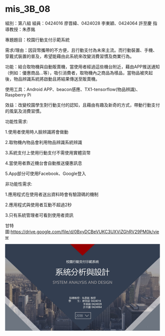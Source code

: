 # mis_3B_08

組別：第八組
組員：0424016 廖晋緯、0424028 李東穎、0424064 許至慶
指導教授：朱彥銘

專題題目：校園行動支付示範系統

需求/理由：因貨幣攜帶的不方便，且行動支付為未來主流。而行動裝置、手機、穿戴式裝置的普及，希望能藉由此系統來改變消費習慣及商業行為。

功能：結合取物機與自動販賣機，當使用者經過這些機台附近，藉由APP推送通知（例如：優惠商品...等），吸引消費者，取物機內之商品為樣品，當物品被夾起後，物品辨識系統將啟動且將結果傳送至販賣機。

使用工具：Android APP、beacon感應、TX1-tensorflow(物品辨識)、Raspberry Pi

效益：改變校園學生對行動支付的認知，且藉由有趣及新奇的方式，帶動行動支付的風氣及消費習慣。

功能性需求:

1.使用者使用時人臉辨識將會做動

2.取物機內物品會利用物品辨識系統辨識

3.系統支付上使用行動支付不需使用實體貨幣

4.當使用者靠近機台會自動推送優惠訊息

5.App部分可使用Facebook、Google登入

非功能性需求:

1.應用程式在使用者送出資料時會有驗證碼的機制

2.應用程式與使用者互動不超過2秒

3.只有系統管理者可看到使用者資訊

甘特圖:https://drive.google.com/file/d/0BxyDCBeVUKC3UXViZGhRV29PM0k/view

![image](https://github.com/EddieSyu/mis_3B_08/blob/master/%E6%8A%95%E5%BD%B1%E7%89%871.JPG)
